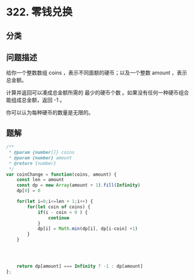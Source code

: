 
# 322. 零钱兑换

## 分类

## 问题描述 
给你一个整数数组 coins ，表示不同面额的硬币；以及一个整数 amount ，表示总金额。

计算并返回可以凑成总金额所需的 最少的硬币个数 。如果没有任何一种硬币组合能组成总金额，返回 -1 。

你可以认为每种硬币的数量是无限的。

## 题解

```js
/**
 * @param {number[]} coins
 * @param {number} amount
 * @return {number}
 */
var coinChange = function(coins, amount) {
    const len = amount
    const dp = new Array(amount + 1).fill(Infinity)
    dp[0] = 0

    for(let i=0;i<=len + 1;i++) {
        for(let coin of coins) {
            if(i - coin < 0 ) {
                continue
            }
            dp[i] = Math.min(dp[i], dp[i-coin] +1)
        }
    }
    



    return dp[amount] === Infinity ? -1 : dp[amount]
};
```